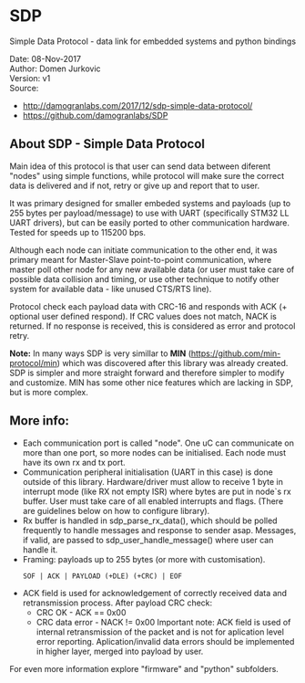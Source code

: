 # SDP
Simple Data Protocol - data link for embedded systems and python bindings

Date: 08-Nov-2017  
Author:  Domen Jurkovic  
Version: v1  
Source:
- http://damogranlabs.com/2017/12/sdp-simple-data-protocol/
- https://github.com/damogranlabs/SDP

## About SDP - Simple Data Protocol
Main idea of this protocol is that user can send data between diferent "nodes" using simple functions, while protocol will make sure the correct data is delivered and if not, retry or give up and report that to user.

It was primary designed for smaller embeded systems and payloads (up to 255 bytes per payload/message) to use with UART (specifically STM32 LL UART drivers), but can be easily ported to other communication hardware.  
Tested for speeds up to 115200 bps.

Although each node can initiate communication to the other end, it was primary meant for Master-Slave point-to-point communication, where master poll other node for any new available data (or user must take care of possible data collision and timing, or use other technique to notify other system for available data - like unused CTS/RTS line).

Protocol check each payload data with CRC-16 and responds with ACK (+ optional user defined respond). If CRC values does not match, NACK  is returned. If no response is received, this is considered as error and protocol retry.

**Note:** In many ways SDP is very simillar to **MIN** (https://github.com/min-protocol/min) which was discovered after this library was already created. SDP is simpler and more straight forward and therefore simpler to modify and customize. MIN has some other nice features which are lacking in SDP, but is more complex.

## More info:
- Each communication port is called "node". One uC can communicate on more than one port, so more nodes can be initialised.
  Each node must have its own rx and tx port. 
- Communication peripheral initialisation (UART in this case) is done outside of this library. Hardware/driver must allow to
  receive 1 byte in interrupt mode (like RX not empty ISR) where bytes are put in node`s rx buffer. User must take care of 
  all enabled interrupts and flags. (There are guidelines below on how to configure library).
- Rx buffer is handled in sdp_parse_rx_data(), which should be polled frequently to handle messages and response to sender asap.
  Messages, if valid, are passed to sdp_user_handle_message() where user can handle it.
- Framing: payloads up to 255 bytes (or more with customisation).
  ```
  SOF | ACK | PAYLOAD (+DLE) (+CRC) | EOF
  ```
- ACK field is used for acknowledgement of correctly received data and retransmission process. After payload CRC check:
  - CRC OK - ACK == 0x00
  - CRC data error - NACK != 0x00
  Important note: ACK field is used of internal retransmission of the packet and is not for aplication level error reporting. 
        Aplication/invalid data errors should be implemented in higher layer, merged into payload by user.
        
For even more information explore "firmware" and "python" subfolders.
